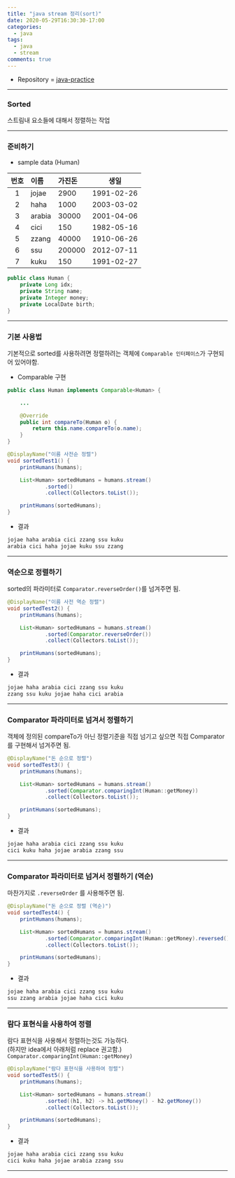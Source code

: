 ```yaml
---
title: "java stream 정리(sort)"
date: 2020-05-29T16:30:30-17:00
categories:
  - java
tags:
  - java
  - stream
comments: true
---
```


* Repository = [java-practice](https://github.com/isntyet/java-practice)

-----

### Sorted

스트림내 요소들에 대해서 정렬하는 작업

-----

### 준비하기  

* sample data (Human)  

| 번호 | 이름 | 가진돈 | 생일 |
|:---:|:------|:------|:------:|
| 1 | jojae | 2900 | 1991-02-26 |
| 2 | haha | 1000 | 2003-03-02 |
| 3 | arabia | 30000 | 2001-04-06 |
| 4 | cici | 150 | 1982-05-16 |
| 5 | zzang | 40000 | 1910-06-26 |
| 6 | ssu | 200000 | 2012-07-11 |
| 7 | kuku | 150 | 1991-02-27 |


```java
public class Human {
    private Long idx;
    private String name;
    private Integer money;
    private LocalDate birth;
}
```  

-----

### 기본 사용법  

기본적으로 sorted를 사용하려면 정렬하려는 객체에 `Comparable 인터페이스`가 구현되어 있어야함.

* Comparable 구현
```java
public class Human implements Comparable<Human> {

    ...

    @Override
    public int compareTo(Human o) {
        return this.name.compareTo(o.name);
    }
}
```  

```java
@DisplayName("이름 사전순 정렬")
void sortedTest1() {
    printHumans(humans);

    List<Human> sortedHumans = humans.stream()
            .sorted()
            .collect(Collectors.toList());

    printHumans(sortedHumans);
}
```

* 결과
```diff
jojae haha arabia cici zzang ssu kuku
arabia cici haha jojae kuku ssu zzang
```  


-----

### 역순으로 정렬하기  

sorted의 파라미터로 `Comparator.reverseOrder()`를 넘겨주면 됨.

```java
@DisplayName("이름 사전 역순 정렬")
void sortedTest2() {
    printHumans(humans);

    List<Human> sortedHumans = humans.stream()
            .sorted(Comparator.reverseOrder())
            .collect(Collectors.toList());

    printHumans(sortedHumans);
}
```

* 결과
```diff
jojae haha arabia cici zzang ssu kuku
zzang ssu kuku jojae haha cici arabia
```  


-----

### Comparator 파라미터로 넘겨서 정렬하기  

객체에 정의된 compareTo가 아닌 정렬기준을 직접 넘기고 싶으면
직접 Comparator 를 구현해서 넘겨주면 됨.

```java
@DisplayName("돈 순으로 정렬")
void sortedTest3() {
    printHumans(humans);

    List<Human> sortedHumans = humans.stream()
            .sorted(Comparator.comparingInt(Human::getMoney))
            .collect(Collectors.toList());

    printHumans(sortedHumans);
}
```

* 결과
```diff
jojae haha arabia cici zzang ssu kuku
cici kuku haha jojae arabia zzang ssu
```  


-----


### Comparator 파라미터로 넘겨서 정렬하기 (역순)

마찬가지로 `.reverseOrder` 를 사용해주면 됨.

```java
@DisplayName("돈 순으로 정렬 (역순)")
void sortedTest4() {
    printHumans(humans);

    List<Human> sortedHumans = humans.stream()
            .sorted(Comparator.comparingInt(Human::getMoney).reversed())
            .collect(Collectors.toList());

    printHumans(sortedHumans);
}
```

* 결과
```diff
jojae haha arabia cici zzang ssu kuku
ssu zzang arabia jojae haha cici kuku
```  


-----

### 람다 표현식을 사용하여 정렬  

람다 표현식을 사용해서 정렬하는것도 가능하다.  
(하지만 idea에서 아래처럼 replace 권고함.)  
`Comparator.comparingInt(Human::getMoney)`

```java
@DisplayName("람다 표현식을 사용하여 정렬")
void sortedTest5() {
    printHumans(humans);

    List<Human> sortedHumans = humans.stream()
            .sorted((h1, h2) -> h1.getMoney() - h2.getMoney())
            .collect(Collectors.toList());

    printHumans(sortedHumans);
}
```

* 결과
```diff
jojae haha arabia cici zzang ssu kuku
cici kuku haha jojae arabia zzang ssu
```  


-----
